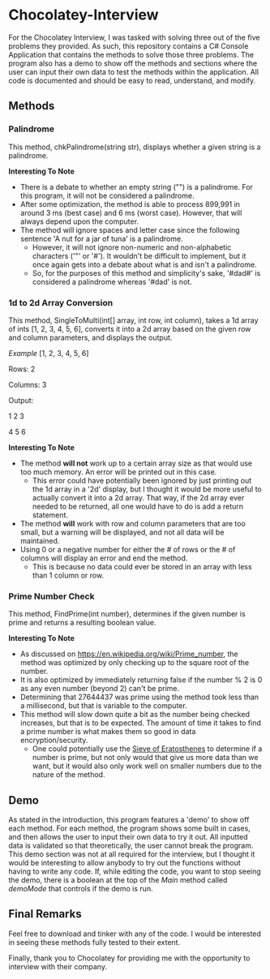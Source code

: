 # Chocolatey-Interview
For the Chocolatey Interview, I was tasked with solving three out of the five problems they provided. As such, this repository contains a C# Console Application that contains the methods to solve those three problems. The program also has a demo to show off the methods and sections where the user can input their own data to test the methods within the application. All code is documented and should be easy to read, understand, and modify.

## Methods
### Palindrome
This method, chkPalindrome(string str), displays whether a given string is a palindrome.

**Interesting To Note**

* There is a debate to whether an empty string ("") is a palindrome. For this program, it will not be considered a palindrome.
* After some optimization, the method is able to process 899,991 in around 3 ms (best case) and 6 ms (worst case). However, that will always depend upon the computer.
* The method will ignore spaces and letter case since the following sentence 'A nut for a jar of tuna' is a palindrome.
  * However, it will not ignore non-numeric and non-alphabetic characters ('"' or '#'). It wouldn't be difficult to implement, but it once again gets into a debate about what is and isn't a palindrome.
  * So, for the purposes of this method and simplicity's sake, '#dad#' is considered a palindrome whereas '#dad' is not.


### 1d to 2d Array Conversion
This method, SingleToMulti(int[] array, int row, int column), takes a 1d array of ints [1, 2, 3, 4, 5, 6], converts it into a 2d array based on the given row and column parameters, and displays the output.

*Example*
[1, 2, 3, 4, 5, 6]

Rows: 2

Columns: 3

Output:

1 2 3

4 5 6

**Interesting To Note**

* The method **will not** work up to a certain array size as that would use too much memory. An error will be printed out in this case.
  * This error could have potentially been ignored by just printing out the 1d array in a '2d' display, but I thought it would be more useful to actually convert it into a 2d array. That way, if the 2d array ever needed to be returned, all one would have to do is add a return statement.
* The method **will** work with row and column parameters that are too small, but a warning will be displayed, and not all data will be maintained.
* Using 0 or a negative number for either the # of rows or the # of columns will display an error and end the method.
  * This is because no data could ever be stored in an array with less than 1 column or row.

### Prime Number Check
This method, FindPrime(int number), determines if the given number is prime and returns a resulting boolean value.

**Interesting To Note**

* As discussed on https://en.wikipedia.org/wiki/Prime_number, the method was optimized by only checking up to the square root of the number.
* It is also optimized by immediately returning false if the number % 2 is 0 as any even number (beyond 2) can't be prime.
* Determining that 27644437 was prime using the method took less than a millisecond, but that is variable to the computer.
* This method will slow down quite a bit as the number being checked increases, but that is to be expected. The amount of time it takes to find a prime number is what makes them so good in data encryption/security.
  * One could potentially use the [Sieve of Eratosthenes](https://en.wikipedia.org/wiki/Sieve_of_Eratosthenes) to determine if a number is prime, but not only would that give us more data than we want, but it would also only work well on smaller numbers due to the nature of the method.
  
## Demo
As stated in the introduction, this program features a 'demo' to show off each method. For each method, the program shows some built in cases, and then allows the user to input their own data to try it out. All inputted data is validated so that theoretically, the user cannot break the program. This demo section was not at all required for the interview, but I thought it would be interesting to allow anybody to try out the functions without having to write any code. If, while editing the code, you want to stop seeing the demo, there is a boolean at the top of the *Main* method called *demoMode* that controls if the demo is run.

## Final Remarks
Feel free to download and tinker with any of the code. I would be interested in seeing these methods fully tested to their extent.

Finally, thank you to Chocolatey for providing me with the opportunity to interview with their company.
